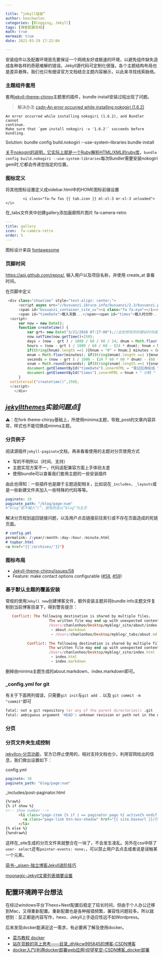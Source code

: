 ```yaml
---

title: “jekyll组装”
author: hoochanlon
categories: [Blogging, Jekyll]
tags: [博客配置存档]
math: true
mermaid: true
date: 2021-03-29 17:22:04

---
```


安装组件以及配置环境首先要保证一个网络友好或极速的环境，以避免组件缺失造成各种各样的奇葩难解的错误。Jekyll源代码可定制化很强，各个主题结构布局也是差异悬殊，我们也只有细读官方文档结合主题内容展示，以此来寻找线索脉络。

 <!-- more -->

### 主题组件套用

套用[jekyll-theme-chirpy](https://github.com/cotes2020/jekyll-theme-chirpy)主题里的插件，bundle install安装过程出现了问题。

> 解决办法 [csdn-An error occurred while installing nokogiri (1.6.2)](https://blog.csdn.net/iteye_17172/article/details/82644517)

```
An error occurred while installing nokogiri (1.6.2), and Bundler cannot
continue.
Make sure that `gem install nokogiri -v '1.6.2'` succeeds before bundling.
```

Solution:
bundle config build.nokogiri --use-system-libraries
bundle install

[关于nokogiri的说明，它实际上就是一个Ruby解析HTML/XML的ruby库](oschina.net/p/nokogiri?hmsr=aladdin1e1)，`bundle config build.nokogiri --use-system-libraries`每次Bundler需要安装nokogiri gem时,它都会传递您指定的位置。

### 图标定义

将其他图标设置定义成sidebar.html中的HOME图标前缀设置

```
        <i class="fa-fw fas {{ tab.icon }} ml-xl-3 mr-xl-3 unloaded"></i>
```

在_tabs文件夹中创建gallery添加画廊照片图片 fa-camera-retro

```yml
---
title: gallery
icon:  fa-camera-retro
order: 5
---
```

图标设计来自 [fontawesome](https://fontawesome.dashgame.com/)

### 页脚时间

https://api.github.com/repos/, 输入用户以及项目名称，并使用 create_at 查看时间。

在页脚中定义

```js
 <div class="showtime" style="text-align: center;">
      <script async src="//busuanzi.ibruce.info/busuanzi/2.3/busuanzi.pure.mini.js"></script>
      <span id="busuanzi_container_site_uv"><i class="fa fa-eye"></i><span id="busuanzi_value_site_uv"></span></span>
      <span id="timeDate">载入天数...</span><span id="times">载入时分秒...</span>
  <script>
      var now = new Date(); 
      function createtime() { 
          var grt= new Date("3/21/2018 07:27:00");//此处修改你的建站时间或者网站上线时间 
          now.setTime(now.getTime()+250); 
          days = (now - grt ) / 1000 / 60 / 60 / 24; dnum = Math.floor(days); 
          hours = (now - grt ) / 1000 / 60 / 60 - (24 * dnum); hnum = Math.floor(hours); 
          if(String(hnum).length ==1 ){hnum = "0" + hnum;} minutes = (now - grt ) / 1000 /60 - (24 * 60 * dnum) - (60 * hnum); 
          mnum = Math.floor(minutes); if(String(mnum).length ==1 ){mnum = "0" + mnum;} 
          seconds = (now - grt ) / 1000 - (24 * 60 * 60 * dnum) - (60 * 60 * hnum) - (60 * mnum); 
          snum = Math.round(seconds); if(String(snum).length ==1 ){snum = "0" + snum;} 
          document.getElementById("timeDate").innerHTML = "笔记应用在线 "+dnum+" 天 "; 
          document.getElementById("times").innerHTML = hnum + " 小时 " + mnum + " 分 " + snum + " 秒"; 
      } 
  setInterval("createtime()",250);
  </script>
    </div>    
```


## ***[jekyllthemes](http://jekyllthemes.org/)实验问题点🧪***

⚠️：在fork theme-chirpy基础上，所使用minima主题，导致_post的文章内容异常，样式也不能切换成minma主题。

### 分页例子

阅读源插件`jekyll-paginate`文档，再来看看使用的主题对分页使用方式

* 写的不明所以（时间、支持）
* 主题实现方案不一，代码适配兼容方面上手体验太差
* 使用bundle可以查看我们套用主题的一些安装插件

 由此也得知：一些插件也是跟于主题适配相关，比如说在`_includes`、`_layouts`或是一些新建文件夹加入一些特殊的代码等等。

```yml
paginate: 10
paginate_path: "/blog/page:num" 
#“blog”前不输入“/”，很有则会以“blog”为主页
```

解决分页规划返回链接问题，以及用户点击链接前往索引或不存在页面造成的死链页面。

```markdown
# config.yml
permalink: /:year/:month-:day-:hour.:minute.html
# topbar.html
<a href="{{'/archives/'}}"}
```
### 图标布局

* [Jekyll-theme-chirpy/issues/58](https://github.com/cotes2020/jekyll-theme-chirpy/issues/58)
* Feature: make contact options configurable ([#58](https://github.com/cotes2020/jekyll-theme-chirpy/issues/58), [#59](https://github.com/cotes2020/jekyll-theme-chirpy/pull/59))

### 基于默认主题的覆盖安装

常规的使用`Jekyll new`创建博客文件，额外安装主题并将bundle info主题文件复制到当前博客目录下，得到警告提示：

```ruby
   Conflict: The following destination is shared by multiple files.
                    The written file may end up with unexpected contents.
                    /Users/chanlonhoo/Desktop/myblog/_site/about/index.html
                     - about.markdown
                     - /Users/chanlonhoo/Desktop/myblog/_tabs/about.md
                    
          Conflict: The following destination is shared by multiple files.
                    The written file may end up with unexpected contents.
                    /Users/chanlonhoo/Desktop/myblog/_site/index.html
                     - index.html
                     - index.markdown
```

删掉由minima主题生成的about.markdown、index.markdown即可。

### _config.yml for git

有关于下面两列错误，只需要`git init`与`git add .` 以及 `git commit -m "commit"`即可

```zsh
fatal: not a git repository (or any of the parent directories): .git
fatal: ambiguous argument 'HEAD': unknown revision or path not in the working tree.
```

### 分页

### 分页文件夹生成控制

[jekyllcn-分页功能](http://jekyllcn.com/docs/pagination/)，官方已停止使用的，相对支持文档也少。利用官网给出的信息，我们做出设置如下：

config.yml

```yaml
paginate: 10
paginate_path: "blog/page:num"
```

_includes/post-paginator.html

```html
{%raw%}
{% if show %}
<!-- show number -->
      <li class="page-item {% if i == paginator.page %} active{% endif %}">
        <a class="page-link btn-box-shadow" href="{{ site.baseurl }}/{% if i > 1%}blog/page{{ i }}/{% endif %}">{{ i }}</a>
      </li>
{% else %}
{%endraw%}
```

这样在_site生成的分页文件夹就整合在一块了，不会发生凌乱。另外在css中除了`user- select`还有`pointer-events: none;`，可以禁止用户去点击或者说是误触某一个元素。

[简书-_qisen-独立博客Jekyll进阶技巧](https://www.jianshu.com/p/53ad32e07dd3)

[moonagic-Jekyll文章列表摘要设置](https://moonagic.com/configure-the-jekyll-article-list-summary/)

## 配置环境跨平台想法

在经过windows平台下hexo+Next配置后稳定了较长时间，但由于个人办公迁移到Mac，又得重新配置。重新配置也是各种报错频繁，兼容性问题较多。所以就想到：反正都是内容写作，hexo、Jekyll上手适应性远不如Wordpress。

后来发现docker能满足这一需求，有必要再了解及使用docker。

* [菜鸟教程 docker](https://m.runoob.com/docker/docker-tutorial.html)
* [站在蓝鲸的背上思考——目录_dhljkcw995845的博客-CSDN博客](https://blog.csdn.net/dhljkcw995845/article/details/102121677)
* [docker入门(利用docker部署web应用)仰望星空-CSDN博客_docker部署](https://blog.csdn.net/q610376681/article/details/90483576)

